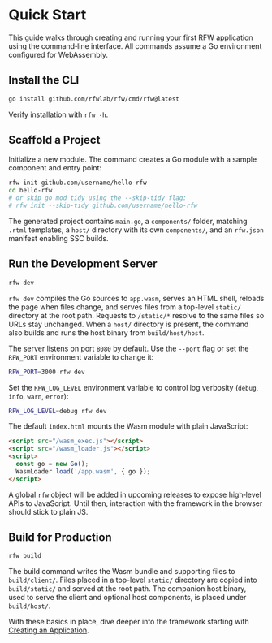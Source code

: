 # Quick Start

This guide walks through creating and running your first RFW application using the command‑line interface. All commands assume a Go environment configured for WebAssembly.

## Install the CLI

```bash
go install github.com/rfwlab/rfw/cmd/rfw@latest
```

Verify installation with `rfw -h`.

## Scaffold a Project

Initialize a new module. The command creates a Go module with a sample component and entry point:

```bash
rfw init github.com/username/hello-rfw
cd hello-rfw
# or skip go mod tidy using the --skip-tidy flag:
# rfw init --skip-tidy github.com/username/hello-rfw
```

The generated project contains `main.go`, a `components/` folder, matching `.rtml` templates, a `host/` directory with its own `components/`, and an `rfw.json` manifest enabling SSC builds.

## Run the Development Server

```bash
rfw dev
```

`rfw dev` compiles the Go sources to `app.wasm`, serves an HTML shell, reloads the page when files change, and serves files from a top-level `static/` directory at the root path. Requests to `/static/*` resolve to the same files so URLs stay unchanged. When a `host/` directory is present, the command also builds and runs the host binary from `build/host/host`.

The server listens on port `8080` by default. Use the `--port` flag or set the
`RFW_PORT` environment variable to change it:

```bash
RFW_PORT=3000 rfw dev
```

Set the `RFW_LOG_LEVEL` environment variable to control log verbosity
(`debug`, `info`, `warn`, `error`):

```bash
RFW_LOG_LEVEL=debug rfw dev
```

The default `index.html` mounts the Wasm module with plain JavaScript:

```html
<script src="/wasm_exec.js"></script>
<script src="/wasm_loader.js"></script>
<script>
  const go = new Go();
  WasmLoader.load('/app.wasm', { go });
</script>
```

A global `rfw` object will be added in upcoming releases to expose high‑level APIs to JavaScript. Until then, interaction with the framework in the browser should stick to plain JS.

## Build for Production

```bash
rfw build
```

The build command writes the Wasm bundle and supporting files to `build/client/`. Files placed in a top-level `static/` directory are copied into `build/static/` and served at the root path.
The companion host binary, used to serve the client and optional host components, is placed under `build/host/`.

With these basics in place, dive deeper into the framework starting with [Creating an Application](../essentials/creating-application.md).
